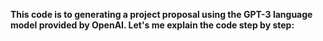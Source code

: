 **This code is to generating a project proposal using the GPT-3 language model provided by OpenAI. Let's me explain the code step by step:**


